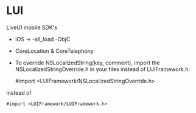# LUI
LiveUI mobile SDK's



- iOS -> -all_load -ObjC
- CoreLocation & CoreTelephony



- To override NSLocalizedString(key, comment), import the NSLocalizedStringOverride.h in your files instead of LUIFramework.h:
 
    #import <LUIFramework/NSLocalizedStringOverride.h>
 
instead of
 
    #import <LUIFramework/LUIFramework.h>

    
    